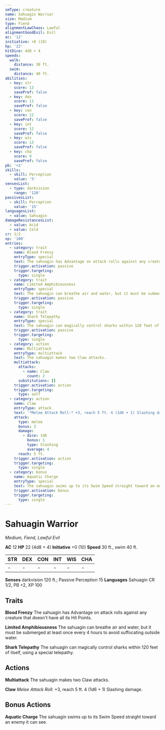 ```yaml
---
smType: creature
name: Sahuagin Warrior
size: Medium
type: Fiend
alignmentLawChaos: Lawful
alignmentGoodEvil: Evil
ac: '12'
initiative: +0 (10)
hp: '22'
hitDice: 4d8 + 4
speeds:
  walk:
    distance: 30 ft.
  swim:
    distance: 40 ft.
abilities:
  - key: str
    score: 13
    saveProf: false
  - key: dex
    score: 11
    saveProf: false
  - key: con
    score: 12
    saveProf: false
  - key: int
    score: 12
    saveProf: false
  - key: wis
    score: 13
    saveProf: false
  - key: cha
    score: 9
    saveProf: false
pb: '+2'
skills:
  - skill: Perception
    value: '5'
sensesList:
  - type: darkvision
    range: '120'
passivesList:
  - skill: Perception
    value: '15'
languagesList:
  - value: Sahuagin
damageResistancesList:
  - value: Acid
  - value: Cold
cr: 1/2
xp: '100'
entries:
  - category: trait
    name: Blood Frenzy
    entryType: special
    text: The sahuagin has Advantage on attack rolls against any creature that doesn't have all its Hit Points.
    trigger.activation: passive
    trigger.targeting:
      type: single
  - category: trait
    name: Limited Amphibiousness
    entryType: special
    text: The sahuagin can breathe air and water, but it must be submerged at least once every 4 hours to avoid suffocating outside water.
    trigger.activation: passive
    trigger.targeting:
      type: single
  - category: trait
    name: Shark Telepathy
    entryType: special
    text: The sahuagin can magically control sharks within 120 feet of itself, using a special telepathy.
    trigger.activation: passive
    trigger.targeting:
      type: single
  - category: action
    name: Multiattack
    entryType: multiattack
    text: The sahuagin makes two Claw attacks.
    multiattack:
      attacks:
        - name: Claw
          count: 2
      substitutions: []
    trigger.activation: action
    trigger.targeting:
      type: self
  - category: action
    name: Claw
    entryType: attack
    text: '*Melee Attack Roll:* +3, reach 5 ft. 4 (1d6 + 1) Slashing damage.'
    attack:
      type: melee
      bonus: 3
      damage:
        - dice: 1d6
          bonus: 1
          type: Slashing
          average: 4
      reach: 5 ft.
    trigger.activation: action
    trigger.targeting:
      type: single
  - category: bonus
    name: Aquatic Charge
    entryType: special
    text: The sahuagin swims up to its Swim Speed straight toward an enemy it can see.
    trigger.activation: bonus
    trigger.targeting:
      type: single
---
```


# Sahuagin Warrior
*Medium, Fiend, Lawful Evil*

**AC** 12
**HP** 22 (4d8 + 4)
**Initiative** +0 (10)
**Speed** 30 ft., swim 40 ft.

| STR | DEX | CON | INT | WIS | CHA |
| --- | --- | --- | --- | --- | --- |
| - | - | - | - | - | - |

**Senses** darkvision 120 ft.; Passive Perception 15
**Languages** Sahuagin
CR 1/2, PB +2, XP 100

## Traits

**Blood Frenzy**
The sahuagin has Advantage on attack rolls against any creature that doesn't have all its Hit Points.

**Limited Amphibiousness**
The sahuagin can breathe air and water, but it must be submerged at least once every 4 hours to avoid suffocating outside water.

**Shark Telepathy**
The sahuagin can magically control sharks within 120 feet of itself, using a special telepathy.

## Actions

**Multiattack**
The sahuagin makes two Claw attacks.

**Claw**
*Melee Attack Roll:* +3, reach 5 ft. 4 (1d6 + 1) Slashing damage.

## Bonus Actions

**Aquatic Charge**
The sahuagin swims up to its Swim Speed straight toward an enemy it can see.
